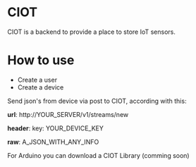 CIOT
====

CIOT is a backend to provide a place to store IoT sensors.


How to use
==========

* Create a user
* Create a device

Send json's from device via post to CIOT, according with this:

**url**: http://YOUR_SERVER/v1/streams/new

**header**: key: YOUR_DEVICE_KEY

**raw**: A_JSON_WITH_ANY_INFO


For Arduino you can download a CIOT Library (comming soon)